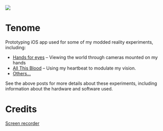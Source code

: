 ![](https://upload.wikimedia.org/wikipedia/commons/a/ac/Oda_Teme-bozu.jpg)

# Tenome
Prototyping iOS app used for some of my modded reality experiments, including:

* [Hands for eyes][hands] – Viewing the world through cameras mounted on my hands
* [All This Blood][blood] – Using my heartbeat to modulate my vision.
* [Others...][mr]


See the above posts for more details about these experiments, including information about the hardware and software used.


# Credits
[Screen recorder](https://github.com/alskipp/ASScreenRecorder)



[blood]: http://blog.mattbierner.com/all-this-blood/
[hands]: http://blog.mattbierner.com/tenome/
[mr]: http://blog.mattbierner.com/series/modded-reality

